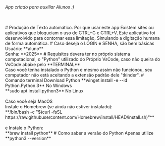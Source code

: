 <h6>App criado para auxiliar Alunos :)</h6> <br>
# Produção de Texto automático.
  Por que usar este app
            Existem sites ou aplicativos que bloqueiam o uso de CTRL+C e CTRL+V,
            Este aplicativo foi desenvolvido para contornar essa limitação,
            Simulando a digitação humana de forma automática.
# Caso deseja o LOGIN e SENHA, são bem básicas
Usuário: **aluno** <br>
Senha: **2025**
# Requisitos
devera ter no próprio sistema computacional, o "Python" utilizado do Próprio VsCode, caso não queira do VsCode abaixe pelo **TERMINAL**
<br> Caso você tenha instalado o Python e mesmo assim não funcionou, seu computador não está aceitando a extensão padrão dele "tkinder".
# Comando terminal Download Python
**winget install -e --id Python.Python.3** No Windows <br>
**sudo apt install python3** No Linux
<br> <br> Caso você seja MacOS <br>
Instale o Homebrew (se ainda não estiver instalado): <br>
**/bin/bash -c "$(curl -fsSL https://raw.githubusercontent.com/Homebrew/install/HEAD/install.sh)"** <br>
<br> e Instale o Python:
<br> **brew install python**
# Como saber a versão do Python
Apenas utilize **python3 --version**
